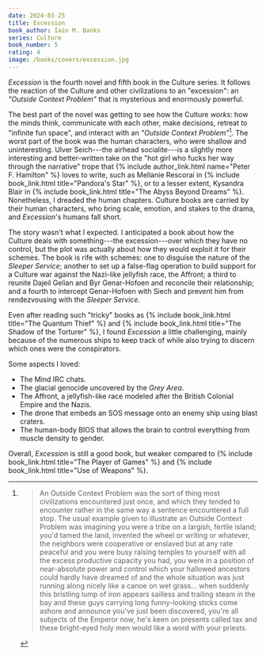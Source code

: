 ```yaml
---
date: 2024-03-25
title: Excession
book_author: Iain M. Banks
series: Culture
book_number: 5
rating: 4
image: /books/covers/excession.jpg
---
```


<cite class="book-title">Excession</cite> is the fourth novel and fifth book
in the Culture series. It follows the reaction of the Culture and other
civilizations to an "excession": an _"Outside Context Problem"_ that is
mysterious and enormously powerful.

The best part of the novel was getting to see how the Culture _works_: how the
minds think, communicate with each other, make decisions, retreat to "infinite
fun space", and interact with an _"Outside Context Problem"_[^ocp]. The worst
part of the book was the human characters, who were shallow and uninteresting.
Ulver Seich---the airhead socialite---is a slightly more interesting and
better-written take on the "hot girl who fucks her way through the narrative"
trope that {% include author_link.html name="Peter F. Hamilton" %} loves to
write, such as Mellanie Rescorai in {% include book_link.html title="Pandora's Star" %},
or to a lesser extent, Kysandra Blair in
{% include book_link.html title="The Abyss Beyond Dreams" %}. Nonetheless, I
dreaded the human chapters. Culture books are carried by their human
characters, who bring scale, emotion, and stakes to the drama, and <cite
class="book-title">Excession</cite>'s humans fall short.

The story wasn't what I expected. I anticipated a book about how the Culture
deals with something---the excession---over which they have no control, but
the plot was actually about how they would exploit it for their schemes. The
book is rife with schemes: one to disguise the nature of the _Sleeper
Service_; another to set up a false-flag operation to build support for a
Culture war against the Nazi-like jellyfish race, the Affront; a third to
reunite Dajeil Gelian and Byr Genar-Hofoen and reconcile their relationship;
and a fourth to intercept Genar-Hofoen with Siech and prevent him from
rendezvousing with the _Sleeper Service_.

Even after reading such "tricky" books as
{% include book_link.html title="The Quantum Thief" %} and {% include
book_link.html title="The Shadow of the Torturer" %}, I found <cite
class="book-title">Excession</cite> a little challenging, mainly because of
the numerous ships to keep track of while also trying to discern which ones
were the conspirators.

Some aspects I loved:

- The Mind IRC chats.
- The glacial genocide uncovered by the _Grey Area_.
- The Affront, a jellyfish-like race modeled after the British Colonial Empire
  and the Nazis.
- The drone that embeds an SOS message onto an enemy ship using blast craters.
- The human-body BIOS that allows the brain to control everything from muscle
  density to gender.

Overall, <cite class="book-title">Excession</cite> is still a good book, but
weaker compared to {% include book_link.html title="The Player of Games" %}
and {% include book_link.html title="Use of Weapons" %}.

[^ocp]:
    >  An Outside Context Problem was the sort of thing most civilizations
    >  encountered just once, and which they tended to encounter rather in the
    >  same way a sentence encountered a full stop. The usual example given to
    >  illustrate an Outside Context Problem was imagining you were a tribe on
    >  a largish, fertile island; you'd tamed the land, invented the wheel or
    >  writing or whatever, the neighbors were cooperative or enslaved but at
    >  any rate peaceful and you were busy raising temples to yourself with
    >  all the excess productive capacity you had, you were in a position of
    >  near-absolute power and control which your hallowed ancestors could
    >  hardly have dreamed of and the whole situation was just running along
    >  nicely like a canoe on wet grass... when suddenly this bristling lump
    >  of iron appears sailless and trailing steam in the bay and these guys
    >  carrying long funny-looking sticks come ashore and announce you've just
    >  been discovered, you're all subjects of the Emperor now, he's keen on
    >  presents called tax and these bright-eyed holy men would like a word
    >  with your priests.
